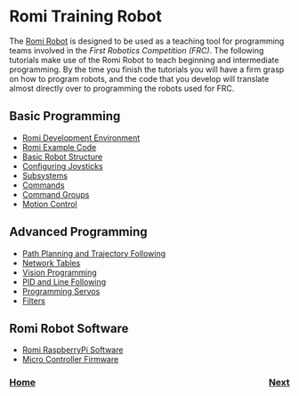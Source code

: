 # Romi Training Robot
The [Romi Robot](https://www.pololu.com/product/4022) is designed to be used as a teaching tool for programming teams involved in the <i>First Robotics Competition (FRC)</i>.  The following tutorials make use of the Romi Robot to teach beginning and intermediate programming.  By the time you finish the tutorials you will have a firm grasp on how to program robots, and the code that you develop will translate almost directly over to programming the robots used for FRC.

## Basic Programming
- [Romi Development Environment](romiDev)
- [Romi Example Code](romiExample)
- [Basic Robot Structure](romiStructure)
- [Configuring Joysticks](romiJoysticks)
- [Subsystems](romiSubsystems)
- [Commands](romiCommands)
- [Command Groups](romiCommandGroups)
- [Motion Control](romiMotion)

## Advanced Programming
- [Path Planning and Trajectory Following](romiPathPlanning)
- [Network Tables](romiNetworkTables)
- [Vision Programming](romiVision)
- [PID and Line Following](romiPID)
- [Programming Servos](romiServos)
- [Filters](romiFilters)

<!-- [Robot Arm](romiArm)
- [Robot Arm and Vision](romiArmVision) -->

<!-- [Color Sensor](colorSensor) -->

## Romi Robot Software
- [Romi RaspberryPi Software](romiPiSoftware)
- [Micro Controller Firmware](romiFirmware)


<h3><span style="float:left">
<a href="../index">Home</a></span>
<span style="float:right">
<a href="ide">Next</a></span></h3>
